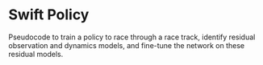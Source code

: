 # Swift Policy

Pseudocode to train a policy to race through a race track, identify residual observation and dynamics models, and fine-tune the network on these residual 
models.
